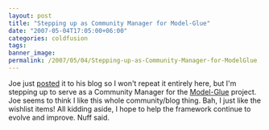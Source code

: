 ```yaml
---
layout: post
title: "Stepping up as Community Manager for Model-Glue"
date: "2007-05-04T17:05:00+06:00"
categories: coldfusion 
tags: 
banner_image: 
permalink: /2007/05/04/Stepping-up-as-Community-Manager-for-ModelGlue
---
```


Joe just <a href="http://www.firemoss.com/blog/index.cfm?mode=entry&entry=58C1CC0C-3048-55C9-4310C06A39AA2293">posted</a> it to his blog so I won't repeat it entirely here, but I'm stepping up to serve as a Community Manager for the <a href="http://www.model-glue.com">Model-Glue</a> project. Joe seems to think I like this whole community/blog thing. Bah, I just like the wishlist items! All kidding aside, I hope to help the framework continue to evolve and improve. Nuff said.